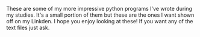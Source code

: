 These are some of my more impressive python programs I've wrote during my studies. It's a small portion of them but these are the ones I want shown off on my Linkden.
I hope you enjoy looking at these! If you want any of the text files just ask.

